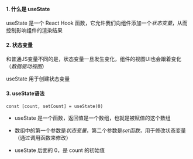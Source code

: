 #### 1. 什么是 useState
useState 是一个 React Hook 函数，它允许我们向组件添加一个*状态变量*，从而控制影响组件的渲染结果

#### 2. 状态变量
和普通JS变量不同的是，状态变量一旦发生变化，组件的视图UI也会跟着变化（*数据驱动视图*）

useState 用于创建状态变量

#### 3. useState语法

`const [count, setCount] = useState(0)`

  - useState 是一个函数，返回值是一个数组，也就是被赋值的这个数组

  - 数组中的第一个参数是*状态变量*，第二个参数是*set函数*，用于修改状态变量（通过调用函数来修改）

  - useState 后面的 0，是 count 的初始值